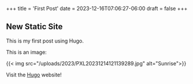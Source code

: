 +++
title = 'First Post'
date = 2023-12-16T07:06:27-06:00
draft = false
+++

## New Static Site

This is my first post using Hugo.

This is an image:

{{< img src="/uploads/2023/PXL20231214121139289.jpg" alt="Sunrise">}}

Visit the [Hugo](https://gohugo.io) website!
